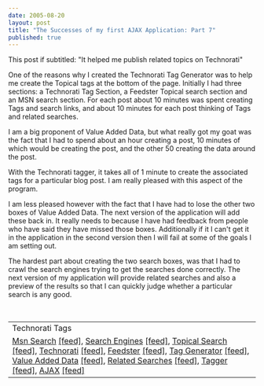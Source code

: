 ```yaml
---
date: 2005-08-20
layout: post
title: "The Successes of my first AJAX Application: Part 7"
published: true
---
```

This post if subtitled: "It helped me publish related topics on Technorati"<p />One of the reasons why I created the Technorati Tag Generator was to help me create the Topical tags at the bottom of the page.  Initially I had three sections:  a Technorati Tag Section, a Feedster Topical search section and an MSN search section.  For each post about 10 minutes was spent creating Tags and search links, and about 10 minutes for each post thinking of Tags and related searches.<p />I am a big proponent of Value Added Data, but what really got my goat was the fact that I had to spend about an hour creating a post, 10 minutes of which would be creating the post, and the other 50 creating the data around the post.<p />With the Technorati tagger, it takes all of 1 minute to create the associated tags for a particular blog post.  I am really pleased with this aspect of the program.<p />I am less pleased however with the fact that I have had to lose the other two boxes of Value Added Data.  The next version of the application will add these back in.  It really needs to because I have had feedback from people who have said they have missed those boxes.  Additionally if it I can't get it in the application in the second version then I will fail at some of the goals I am setting out.<p />The hardest part about creating the two search boxes, was that I had to crawl the search engines trying to get the searches done correctly.  The next version of my application  will provide related searches and also a preview of the results so that I can quickly judge whether a particular search is any good.<p /><br /><table class="TechnoratiHead TagHeader">
<tr><td>Technorati Tags</td></tr>
<tr class="Technorati"><td>
<a href="http://www.technorati.com/tag/Msn%20Search" class="Tag" rel="tag">Msn Search</a> <a href="http://feeds.technorati.com/feed/posts/tag/Msn%20Search" class="Tag">[feed]</a>, <a href="http://www.technorati.com/tag/Search%20Engines" class="Tag" rel="tag">Search Engines</a> <a href="http://feeds.technorati.com/feed/posts/tag/Search%20Engines" class="Tag">[feed]</a>, <a href="http://www.technorati.com/tag/Topical%20Search" class="Tag" rel="tag">Topical Search</a> <a href="http://feeds.technorati.com/feed/posts/tag/Topical%20Search" class="Tag">[feed]</a>, <a href="http://www.technorati.com/tag/Technorati" class="Tag" rel="tag">Technorati</a> <a href="http://feeds.technorati.com/feed/posts/tag/Technorati" class="Tag">[feed]</a>, <a href="http://www.technorati.com/tag/Feedster" class="Tag" rel="tag">Feedster</a> <a href="http://feeds.technorati.com/feed/posts/tag/Feedster" class="Tag">[feed]</a>, <a href="http://www.technorati.com/tag/Tag%20Generator" class="Tag" rel="tag">Tag Generator</a> <a href="http://feeds.technorati.com/feed/posts/tag/Tag%20Generator" class="Tag">[feed]</a>, <a href="http://www.technorati.com/tag/Value%20Added%20Data" class="Tag" rel="tag">Value Added Data</a> <a href="http://feeds.technorati.com/feed/posts/tag/Value%20Added%20Data" class="Tag">[feed]</a>, <a href="http://www.technorati.com/tag/Related%20Searches" class="Tag" rel="tag">Related Searches</a> <a href="http://feeds.technorati.com/feed/posts/tag/Related%20Searches" class="Tag">[feed]</a>, <a href="http://www.technorati.com/tag/Tagger" class="Tag" rel="tag">Tagger</a> <a href="http://feeds.technorati.com/feed/posts/tag/Tagger" class="Tag">[feed]</a>, <a href="http://www.technorati.com/tag/AJAX" class="Tag" rel="tag">AJAX</a> <a href="http://feeds.technorati.com/feed/posts/tag/AJAX" class="Tag">[feed]</a>
</td></tr>
</table><div class="blogger-post-footer"><img class="posterous_download_image" src="https://blogger.googleusercontent.com/tracker/8109338-112454053743335049?l=www.kinlan.co.uk%2Findex.html" height="1" alt="" width="1" /></div>

